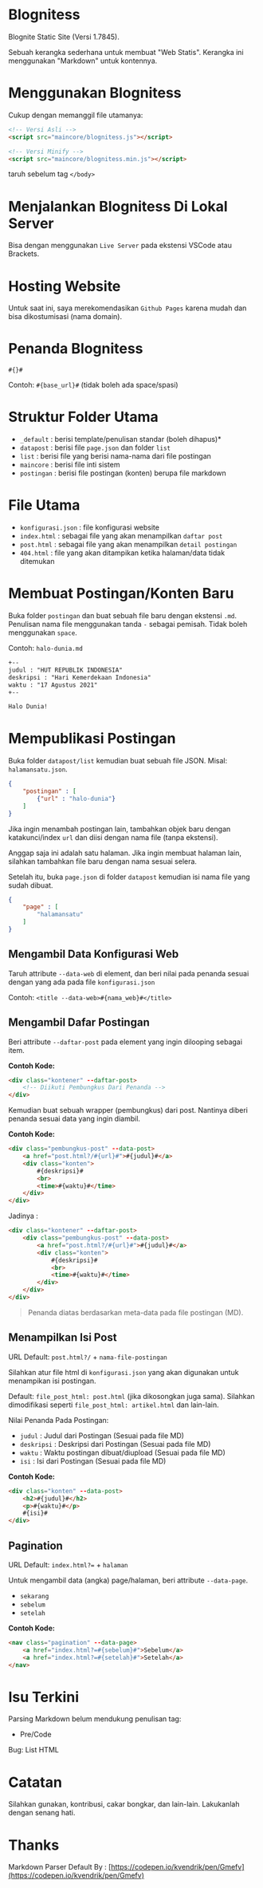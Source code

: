 # Blognitess
Blognite Static Site (Versi 1.7845).

Sebuah kerangka sederhana untuk membuat "Web Statis". Kerangka ini menggunakan "Markdown" untuk kontennya.

# Menggunakan Blognitess
Cukup dengan memanggil file utamanya:
```html
<!-- Versi Asli -->
<script src="maincore/blognitess.js"></script>

<!-- Versi Minify -->
<script src="maincore/blognitess.min.js"></script>
```
taruh sebelum tag ```</body>```

# Menjalankan Blognitess Di Lokal Server
Bisa dengan menggunakan ```Live Server``` pada ekstensi VSCode atau Brackets.

# Hosting Website
Untuk saat ini, saya merekomendasikan ```Github Pages``` karena mudah dan bisa dikostumisasi (nama domain).

# Penanda Blognitess
```#{}#```

Contoh: ```#{base_url}#``` (tidak boleh ada space/spasi)

# Struktur Folder Utama
- ```_default``` : berisi template/penulisan standar (boleh dihapus)*
- ```datapost``` : berisi file ```page.json``` dan folder ```list```
- ```list``` : berisi file yang berisi nama-nama dari file postingan
- ```maincore``` : berisi file inti sistem
- ```postingan``` : berisi file postingan (konten) berupa file markdown

# File Utama
- ```konfigurasi.json``` : file konfigurasi website
- ```index.html``` : sebagai file yang akan menampilkan ```daftar post```
- ```post.html``` : sebagai file yang akan menampilkan ```detail postingan```
- ```404.html``` : file yang akan ditampikan ketika halaman/data tidak ditemukan

# Membuat Postingan/Konten Baru
Buka folder ```postingan``` dan buat sebuah file baru dengan ekstensi ```.md```.
Penulisan nama file menggunakan tanda ```-``` sebagai pemisah. Tidak boleh menggunakan ```space```.

Contoh: ```halo-dunia.md```
```md
+--
judul : "HUT REPUBLIK INDONESIA"
deskripsi : "Hari Kemerdekaan Indonesia"
waktu : "17 Agustus 2021"
+--

Halo Dunia!

```

# Mempublikasi Postingan
Buka folder ```datapost/list``` kemudian buat sebuah file JSON. Misal: ```halamansatu.json```.
```json
{
    "postingan" : [
        {"url" : "halo-dunia"}
    ]
}
```

Jika ingin menambah postingan lain, tambahkan objek baru dengan katakunci/index ```url``` dan diisi dengan nama file
(tanpa ekstensi).

Anggap saja ini adalah satu halaman. Jika ingin membuat halaman lain, silahkan tambahkan file baru dengan nama sesuai
selera.

Setelah itu, buka ```page.json``` di folder ```datapost``` kemudian isi nama file yang sudah dibuat.
```json
{
    "page" : [
        "halamansatu"
    ]
}
```

## Mengambil Data Konfigurasi Web
Taruh attribute ```--data-web``` di element, dan beri nilai pada penanda sesuai dengan yang ada pada file
```konfigurasi.json```

Contoh: ```<title --data-web>#{nama_web}#</title>```

## Mengambil Dafar Postingan
Beri attribute ```--daftar-post``` pada element yang ingin dilooping sebagai item.

**Contoh Kode:**
```html
<div class="kontener" --daftar-post>
    <!-- Diikuti Pembungkus Dari Penanda -->
</div>
```

Kemudian buat sebuah wrapper (pembungkus) dari post. Nantinya diberi penanda sesuai data yang ingin diambil.

**Contoh Kode:**
```html
<div class="pembungkus-post" --data-post>
    <a href="post.html?/#{url}#">#{judul}#</a>
    <div class="konten">
        #{deskripsi}#
        <br>
        <time>#{waktu}#</time>
    </div>
</div>
```

Jadinya :
```html
<div class="kontener" --daftar-post>
    <div class="pembungkus-post" --data-post>
        <a href="post.html?/#{url}#">#{judul}#</a>
        <div class="konten">
            #{deskripsi}#
            <br>
            <time>#{waktu}#</time>
        </div>
    </div>
</div>
```

> Penanda diatas berdasarkan meta-data pada file postingan (MD).

## Menampilkan Isi Post
URL Default: ```post.html?/``` + ```nama-file-postingan```

Silahkan atur file html di ```konfigurasi.json``` yang akan digunakan untuk menampikan isi postingan.

Default: ```file_post_html: post.html``` (jika dikosongkan juga sama).
Silahkan dimodifikasi seperti ```file_post_html: artikel.html``` dan lain-lain.

Nilai Penanda Pada Postingan:
- ```judul``` : Judul dari Postingan (Sesuai pada file MD)
- ```deskripsi``` : Deskripsi dari Postingan (Sesuai pada file MD)
- ```waktu``` : Waktu postingan dibuat/diupload (Sesuai pada file MD)
- ```isi``` : Isi dari Postingan (Sesuai pada file MD)

**Contoh Kode:**
```html
<div class="konten" --data-post>
    <h2>#{judul}#</h2>
    <p>#{waktu}#</p>
    #{isi}#
</div>
```

## Pagination
URL Default: ```index.html?=``` + ```halaman```

Untuk mengambil data (angka) page/halaman, beri attribute ```--data-page```.
- ```sekarang```
- ```sebelum```
- ```setelah```

**Contoh Kode:**
```html
<nav class="pagination" --data-page>
    <a href="index.html?=#{sebelum}#">Sebelum</a>
    <a href="index.html?=#{setelah}#">Setelah</a>
</nav>
```

# Isu Terkini
Parsing Markdown belum mendukung penulisan tag:
- Pre/Code

Bug: List HTML

# Catatan
Silahkan gunakan, kontribusi, cakar bongkar, dan lain-lain. Lakukanlah dengan senang hati.

# Thanks
Markdown Parser Default By : [https://codepen.io/kvendrik/pen/Gmefv](https://codepen.io/kvendrik/pen/Gmefv)
